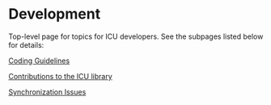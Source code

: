 # Development

Top-level page for topics for ICU developers. See the subpages listed below for
details:

[Coding Guidelines](codingguidelines.md)

[Contributions to the ICU library](contributions.md)

[Synchronization Issues](sync/index.md)